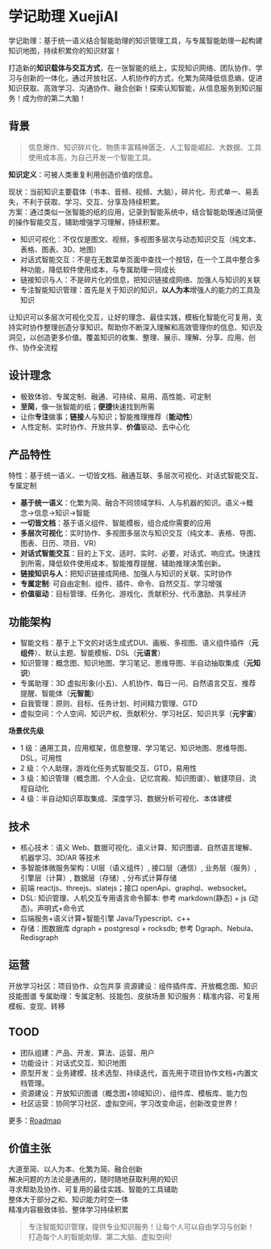 # 学记助理 XuejiAI

学记助理：基于统一语义结合智能助理的知识管理工具，与专属智能助理一起构建知识地图，持续积累你的知识财富！

打造新的**知识载体与交互方式**，在一张智能的纸上，实现知识网络、团队协作、学习与创新的一体化，通过开放社区、人机协作的方式，化繁为简降低信息熵，促进知识获取、高效学习、沟通协作、融合创新！探索认知智能，从信息服务到知识服务！成为你的第二大脑！

## 背景

> 信息爆炸、知识碎片化、物质丰富精神匮乏、人工智能崛起、大数据、工具使用成本高，为自己开发一个智能工具。

**知识定义**：可被人类重复利用创造价值的信息。  

现状：当前知识主要载体（书本、音频、视频、大脑），碎片化、形式单一、易丢失，不利于获取、学习、交互、分享及持续积累。  
方案：通过类似一张智能的纸的应用，记录到智能系统中，结合智能助理通过简便的操作智能交互，辅助增强学习理解，持续积累。  

- 知识可视化：不仅仅是图文、视频，多视图多层次与动态知识交互（纯文本、表格、图表、3D、地图）
- 对话式智能交互：不是在无数菜单页面中查找一个按钮，在一个工具中整合多种功能，降低软件使用成本，与专属助理一同成长
- 链接知识与人：不是碎片化的信息，把知识链接成网络、加强人与知识的关联
- 专注智能知识管理：首先是关于知识的知识，**以人为本**增强人的能力的工具及知识

让知识可以多层次可视化交互，让好的理念、最佳实践，模板化智能化可复用，支持实时协作整理创造分享知识。帮助你不断深入理解和高效管理你的信息、知识及洞见，以创造更多价值。覆盖知识的收集、整理、展示、理解、分享、应用、创作、协作全流程

## 设计理念

- 极致体验、专属定制、融通、可持续、易用、高性能、可定制
- **至简**，像一张智能的纸；**便捷**快速找到所需  
- 让你**专注**做事；**链接**人与知识；智能推理推荐（**能动性**）   
- 人性定制、实时协作、开放共享、**价值**驱动、去中心化

## 产品特性

特性：基于统一语义、一切皆文档、融通互联、多层次可视化、对话式智能交互、专属定制

- **基于统一语义**：化繁为简、融合不同领域学科、人与机器的知识。语义->概念->信息->知识->智能
- **一切皆文档**：基于语义组件、智能模板，组合成你需要的应用
- **多层次可视化**：实时协作、多视图多层次与知识交互（纯文本、表格、导图、图表、日历、项目、VR）
- **对话式智能交互**：目的上下文、适时、实时、必要，对话式、响应式。快速找到所需，降低软件使用成本，智能推荐提醒、辅助推理决策创新。
- **链接知识与人**：把知识链接成网络、加强人与知识的关联、实时协作
- **专属定制**: 可自由定制、组件、插件、命令、自然交互、学习增强
- **价值驱动**：目标管理、任务化、游戏化、贡献积分、代币激励、共享经济

## 功能架构

- 智能文档：基于上下文的对话生成式DUI、画板、多视图、语义组件插件（**元组件**）、默认主题、智能模板、DSL（**元语言**）
- 知识管理：概念图、知识地图、学习笔记、思维导图、半自动抽取集成（**元知识**）
- 专属助理：3D 虚拟形象(小五)、人机协作、每日一问、自然语言交互、推荐提醒、智能体（**元智能**）
- 自我管理：原则、目标、任务计划、时间精力管理、GTD
- 虚拟空间：个人空间、知识产权、贡献积分、学习社区、知识共享（**元宇宙**）

**场景优先级**

- 1 级：通用工具，应用框架，信息整理、学习笔记、知识地图、思维导图、DSL，可用性
- 2 级：个人助理，游戏化任务式智能交互、GTD，易用性
- 3 级：知识管理（概念图、个人企业、记忆宫殿、知识图谱）、敏捷项目、流程自动化
- 4 级：半自动知识萃取集成、深度学习、数据分析可视化、本体建模

## 技术

- 核心技术：语义 Web、数据可视化、语义计算、知识图谱、自然语言理解、机器学习、3D/AR 等技术
- 多智能体微服务架构：UI层（语义组件）, 接口层（通信）, 业务层（服务）, 引擎层（计算）, 数据层（存储）, 分布式计算存储
- 前端 reactjs、threejs、slatejs；接口 openApi、graphql、websocket。
- DSL: 知识管理、人机交互专用语言命令脚本: 参考 markdown(静态) + js (动态)。声明式+命令式
- 后端服务+语义计算+智能引擎 Java/Typescript、c++
- 存储：图数据库 dgraph + postgresql + rocksdb; 参考 Dgraph、Nebula、Redisgraph

## 运营

开放学习社区：项目协作、众包共享
资源建设：组件插件库、开放概念图、知识技能图谱
专属助理：专属定制、技能包、皮肤场景
知识服务：精准内容、可复用模板、变现、转移

## TOOD

- 团队组建：产品、开发、算法、运营、用户 
- 功能设计：对话式交互、知识地图
- 原型开发：业务建模、技术选型、持续迭代，首先用于项目协作文档+内置文档管理。
- 资源建设：开放知识图谱（概念图+领域知识）、组件库、模板库、能力包  
- 社区运营：协同学习社区、虚拟空间，学习改变命运，创新改变世界！  

更多：[Roadmap](./docs/Roadmap.md)

## 价值主张

大道至简、以人为本、化繁为简、融合创新  
解决问题的方法论是通用的，随时随地获取利用的知识  
寻求帮助及协作、可复用的最佳实践、智能的工具辅助  
整体大于部分之和、知识能力时空一体  
精准内容极致体验、整体学习持续积累  

> 专注智能知识管理，提供专业知识服务！让每个人可以自由学习与创新！
> 打造每个人的智能助理、第二大脑、虚拟空间!
